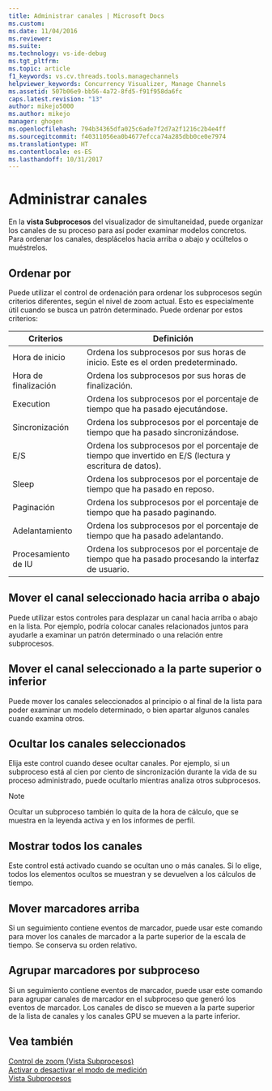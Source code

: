 ```yaml
---
title: Administrar canales | Microsoft Docs
ms.custom: 
ms.date: 11/04/2016
ms.reviewer: 
ms.suite: 
ms.technology: vs-ide-debug
ms.tgt_pltfrm: 
ms.topic: article
f1_keywords: vs.cv.threads.tools.managechannels
helpviewer_keywords: Concurrency Visualizer, Manage Channels
ms.assetid: 507b06e9-bb56-4a72-8fd5-f91f958da6fc
caps.latest.revision: "13"
author: mikejo5000
ms.author: mikejo
manager: ghogen
ms.openlocfilehash: 794b34365dfa025c6ade7f2d7a2f1216c2b4e4ff
ms.sourcegitcommit: f40311056ea0b4677efcca74a285dbb0ce0e7974
ms.translationtype: HT
ms.contentlocale: es-ES
ms.lasthandoff: 10/31/2017
---
```

# <a name="manage-channels"></a>Administrar canales
En la **vista Subprocesos** del visualizador de simultaneidad, puede organizar los canales de su proceso para así poder examinar modelos concretos. Para ordenar los canales, desplácelos hacia arriba o abajo y ocúltelos o muéstrelos.  
  
## <a name="sort-by"></a>Ordenar por  
 Puede utilizar el control de ordenación para ordenar los subprocesos según criterios diferentes, según el nivel de zoom actual. Esto es especialmente útil cuando se busca un patrón determinado. Puede ordenar por estos criterios:  
  
|Criterios|Definición|  
|--------------|----------------|  
|Hora de inicio|Ordena los subprocesos por sus horas de inicio. Este es el orden predeterminado.|  
|Hora de finalización|Ordena los subprocesos por sus horas de finalización.|  
|Execution|Ordena los subprocesos por el porcentaje de tiempo que ha pasado ejecutándose.|  
|Sincronización|Ordena los subprocesos por el porcentaje de tiempo que ha pasado sincronizándose.|  
|E/S|Ordena los subprocesos por el porcentaje de tiempo que invertido en E/S (lectura y escritura de datos).|  
|Sleep|Ordena los subprocesos por el porcentaje de tiempo que ha pasado en reposo.|  
|Paginación|Ordena los subprocesos por el porcentaje de tiempo que ha pasado paginando.|  
|Adelantamiento|Ordena los subprocesos por el porcentaje de tiempo que ha pasado adelantando.|  
|Procesamiento de IU|Ordena los subprocesos por el porcentaje de tiempo que ha pasado procesando la interfaz de usuario.|  
  
## <a name="move-selected-channel-up-or-down"></a>Mover el canal seleccionado hacia arriba o abajo  
 Puede utilizar estos controles para desplazar un canal hacia arriba o abajo en la lista. Por ejemplo, podría colocar canales relacionados juntos para ayudarle a examinar un patrón determinado o una relación entre subprocesos.  
  
## <a name="move-selected-channel-to-top-or-bottom"></a>Mover el canal seleccionado a la parte superior o inferior  
 Puede mover los canales seleccionados al principio o al final de la lista para poder examinar un modelo determinado, o bien apartar algunos canales cuando examina otros.  
  
## <a name="hide-selected-channels"></a>Ocultar los canales seleccionados  
 Elija este control cuando desee ocultar canales. Por ejemplo, si un subproceso está al cien por ciento de sincronización durante la vida de su proceso administrado, puede ocultarlo mientras analiza otros subprocesos.  
  
> [!NOTE]
>  Ocultar un subproceso también lo quita de la hora de cálculo, que se muestra en la leyenda activa y en los informes de perfil.  
  
## <a name="show-all-channels"></a>Mostrar todos los canales  
 Este control está activado cuando se ocultan uno o más canales. Si lo elige, todos los elementos ocultos se muestran y se devuelven a los cálculos de tiempo.  
  
## <a name="move-markers-to-top"></a>Mover marcadores arriba  
 Si un seguimiento contiene eventos de marcador, puede usar este comando para mover los canales de marcador a la parte superior de la escala de tiempo. Se conserva su orden relativo.  
  
## <a name="group-markers-by-thread"></a>Agrupar marcadores por subproceso  
 Si un seguimiento contiene eventos de marcador, puede usar este comando para agrupar canales de marcador en el subproceso que generó los eventos de marcador.  Los canales de disco se mueven a la parte superior de la lista de canales y los canales GPU se mueven a la parte inferior.  
  
## <a name="see-also"></a>Vea también  
 [Control de zoom (Vista Subprocesos)](../profiling/zoom-control-threads-view.md)   
 [Activar o desactivar el modo de medición](../profiling/measure-mode-on-off.md)   
 [Vista Subprocesos](../profiling/threads-view-parallel-performance.md)